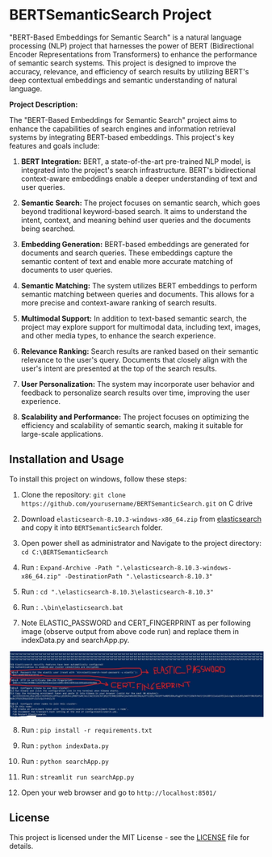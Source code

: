 # BERTSemanticSearch Project

"BERT-Based Embeddings for Semantic Search" is a natural language processing (NLP) project that harnesses the power of BERT (Bidirectional Encoder Representations from Transformers) to enhance the performance of semantic search systems. This project is designed to improve the accuracy, relevance, and efficiency of search results by utilizing BERT's deep contextual embeddings and semantic understanding of natural language.

**Project Description:**

The "BERT-Based Embeddings for Semantic Search" project aims to enhance the capabilities of search engines and information retrieval systems by integrating BERT-based embeddings. This project's key features and goals include:

1. **BERT Integration:** BERT, a state-of-the-art pre-trained NLP model, is integrated into the project's search infrastructure. BERT's bidirectional context-aware embeddings enable a deeper understanding of text and user queries.

2. **Semantic Search:** The project focuses on semantic search, which goes beyond traditional keyword-based search. It aims to understand the intent, context, and meaning behind user queries and the documents being searched.

3. **Embedding Generation:** BERT-based embeddings are generated for documents and search queries. These embeddings capture the semantic content of text and enable more accurate matching of documents to user queries.

4. **Semantic Matching:** The system utilizes BERT embeddings to perform semantic matching between queries and documents. This allows for a more precise and context-aware ranking of search results.

5. **Multimodal Support:** In addition to text-based semantic search, the project may explore support for multimodal data, including text, images, and other media types, to enhance the search experience.

6. **Relevance Ranking:** Search results are ranked based on their semantic relevance to the user's query. Documents that closely align with the user's intent are presented at the top of the search results.

7. **User Personalization:** The system may incorporate user behavior and feedback to personalize search results over time, improving the user experience.

8. **Scalability and Performance:** The project focuses on optimizing the efficiency and scalability of semantic search, making it suitable for large-scale applications.

 

## Installation and Usage

To install this project on windows, follow these steps:

1. Clone the repository: `git clone https://github.com/yourusername/BERTSemanticSearch.git` on C drive


2. Download `elasticsearch-8.10.3-windows-x86_64.zip` from 
[elasticsearch](https://artifacts.elastic.co/downloads/elasticsearch/elasticsearch-8.10.3-windows-x86_64.zip)
 and copy it into `BERTSemanticSearch` folder.


3. Open power shell as administrator and Navigate to the project directory: `cd C:\BERTSemanticSearch`


4. Run : `Expand-Archive -Path ".\elasticsearch-8.10.3-windows-x86_64.zip" -DestinationPath ".\elasticsearch-8.10.3"`


5. Run : `cd ".\elasticsearch-8.10.3\elasticsearch-8.10.3"`


6. Run : `.\bin\elasticsearch.bat`


7. Note ELASTIC_PASSWORD and CERT_FINGERPRINT as per following image (observe output from above code run) and replace them in indexData.py and searchApp.py.


![My Image](creds.jpg)

8. Run : `pip install -r requirements.txt`
 

9. Run : `python indexData.py`


10. Run : `python searchApp.py`


11. Run : `streamlit run searchApp.py`



12. Open your web browser and go to `http://localhost:8501/`




## License

This project is licensed under the MIT License - see the [LICENSE](LICENSE) file for details.
